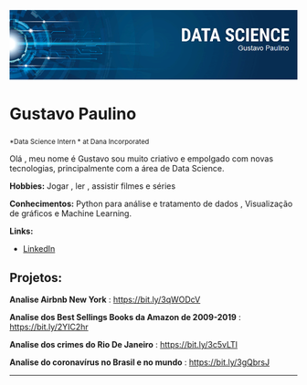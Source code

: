 
<p align="center">
  <img src="banner.png" >
</p>

# Gustavo Paulino
<sub>*Data Science Intern * at Dana Incorporated </sub>


Olá , meu nome é Gustavo sou muito criativo e empolgado com novas tecnologias, principalmente com a área de Data Science. 


**Hobbies:** Jogar , ler , assistir filmes e séries 


**Conhecimentos:** Python para análise e tratamento de dados , Visualização de gráficos e Machine Learning.

**Links:**
* [LinkedIn](https://www.linkedin.com/in/gustavo-paulino-8597a1184/)



## Projetos:
**Analise Airbnb New York** : https://bit.ly/3qWODcV

**Analise dos Best Sellings Books da Amazon de 2009-2019** : https://bit.ly/2YIC2hr

**Analise dos crimes do Rio De Janeiro** : https://bit.ly/3c5vLTl

**Analise do coronavírus no Brasil e no mundo** : https://bit.ly/3gQbrsJ


---






